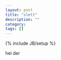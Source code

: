 ```yaml
---
layout: post
title: "slett"
description: ""
category: 
tags: []
---
```

{% include JB/setup %}


hei der
